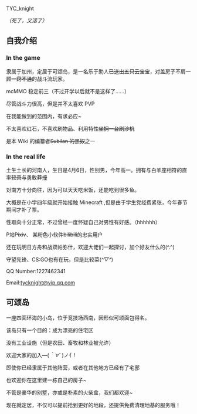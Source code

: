 TYC_knight

*（死了，又活了）*

## 自我介绍

### In the game

隶属于加州，定居于可颂岛，是一名乐于助人~~已送出五只云宝宝~~，对盖房子不屑一顾~~一窍不通~~的战斗流玩家。

 mcMMO 稳定前三（不过开学以后就不是这样了……）
 
 尽管战斗力很高，但是并不太喜欢 PVP 
 
 在我能做到的范围内，有求必应~
 
 不太喜欢红石，不喜欢刷物品、利用特性~~坐拥一台刷沙机~~
 
 是本 Wiki 的编纂者~~Subilan 的黑奴~~之一
 
 ### In the real life
 
 土生土长的河南人，生日是4月6日，性别男，今年高一。拥有与白羊座相符的直率~~较真~~与勇敢~~莽撞~~
 
 对南方十分向往，因为可以天天吃米饭，还能吃到很多鱼。
 
 大概是在小学四年级就开始接触 Minecraft ,但是由于学生党经费紧张，今年春节期间才补了票。
 
 性取向十分正常，不过曾经一度怀疑自己对男性有好感。（hhhhhh）
 
 P站~~Pixiv~~、 某粉色小软件~~bilibili~~的忠实用户
 
 还在玩明日方舟和战双帕弥什，欢迎大佬们一起探讨，加个好友什么的(^.^)
 
 守望先锋、CS:GO也有在玩，但是比较菜(*^▽^*)
 
 QQ Number:1227462341
 
 Email:tycknight@vip.qq.com
 
 
 ## 可颂岛
 
 一座四面环海的小岛，位于竞技场西南，因形似可颂面包得名。
 
 该岛只有一个目的：成为漂亮的住宅区
 
 没有工业设施（但是农田、畜牧和林业被允许）
 
 欢迎大家的加入━(*｀∀´* )ノ亻!
 
 即使你已经隶属于其他阵营，或者在其他地方已经有了宅邸
 
 也欢迎你在这里建一栋自己的房子~
 
 不管是豪华的别墅，亦或是朴素的火柴盒，我们都欢迎~
 
 现在就定居，不仅可以提前抢到更好的地段，还提供免费清理地基的服务哦！
 
 
 
 
 
 
 
 
 
 
 
 

